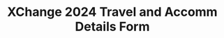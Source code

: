 ---
title: XChange 2024 Travel and Accomm Details Form
redirect_to: https://forms.gle/LTtvzxTaYKsY7wWj8
redirect_from: 
  - /XC24TravelandAccommForm
  - /xc24travelandaccommform
---